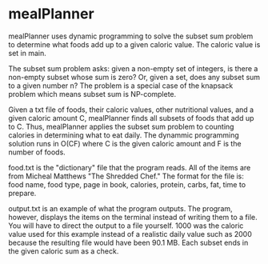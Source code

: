 # mealPlanner

mealPlanner uses dynamic programming to solve the subset sum problem to determine what foods add up to a given caloric value. The caloric value is set in main.

The subset sum problem asks: given a non-empty set of integers, is there a non-empty subset whose sum is zero? Or, given a set, does any subset sum to a given number n? The problem is a special case of the knapsack problem which means subset sum is NP-complete.

Given a txt file of foods, their caloric values, other nutritional values, and a given caloric amount C, mealPlanner finds all subsets of foods that add up to C. Thus, mealPlanner applies the subset sum problem to counting calories in determining what to eat daily. The dynammic programming solution runs in O(CF) where C is the given caloric amount and F is the number of foods.

food.txt is the "dictionary" file that the program reads. All of the items are from Micheal Matthews "The Shredded Chef." The format for the file is: food name, food type, page in book, calories, protein, carbs, fat, time to prepare.

output.txt is an example of what the program outputs. The program, however, displays the items on the terminal instead of writing them to a file. You will have to direct the output to a file yourself. 1000 was the caloric value used for this example instead of a realistic daily value such as 2000 because the resulting file would have been 90.1 MB. Each subset ends in the given caloric sum as a check.
